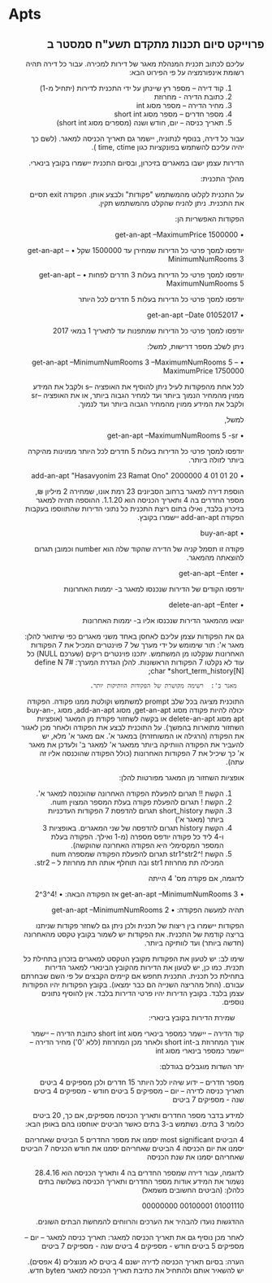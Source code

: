 # Apts
## <div dir="rtl">פרוייקט סיום תכנות מתקדם תשע"ח סמסטר ב</div>

<div dir="rtl"><ul>

עליכם לכתוב תכנית המנהלת מאגר של דירות למכירה.
עבור כל דירה תהיה רשומת אינפורמציה על פי הפירוט הבא:

1.	קוד דירה – מספר רץ שיינתן על ידי התכנית לדירות (יתחיל מ-1)
2.	כתובת הדירה - מחרוזת
3.	מחיר הדירה – מספר מסוג int
4.	מספר חדרים – מספר מסוג short int
5.	תאריך כניסה – יום, חודש ושנה (מספרים מסוג short int)

עבור כל דירה, בנוסף לנתוניה, יישמר גם  תאריך הכניסה למאגר. (לשם כך יהיה עליכם להשתמש בפונקציות כגון time, ctime ).

הדירות עצמן ישבו במאגרים בזיכרון, ובסיום התכנית יישמרו בקובץ בינארי.


מהלך התכנית:

על התכנית לקלוט מהמשתמש "פקודות" ולבצע אותן. הפקודה exit תסיים את התכנית.
ניתן להניח שהקלט מהמשתמש תקין.

הפקודות האפשריות הן:

•	get-an-apt –MaximumPrice 1500000

יודפסו למסך פרטי כל הדירות שמחירן עד 1500000 שקל
•	get-an-apt –MinimumNumRooms 3

יודפסו למסך פרטי כל הדירות בעלות 3 חדרים לפחות
•	get-an-apt –MaximumNumRooms 5

יודפסו למסך פרטי כל הדירות בעלות 5 חדרים לכל היותר

•	get-an-apt –Date 01052017

יודפסו למסך פרטי כל הדירות שמתפנות עד לתאריך 1 במאי 2017


ניתן לשלב מספר דרישות, למשל: 

•	get-an-apt    –MinimumNumRooms 3 –MaximumNumRooms 5 
–MaximumPrice 1750000

לכל אחת מהפקודות לעיל ניתן להוסיף את האופציה –s ולקבל את המידע ממוין מהמחיר הנמוך ביותר ועד למחיר הגבוה ביותר, או את האופציה –sr ולקבל את המידע ממוין מהמחיר הגבוה ביותר ועד לנמוך.

למשל,

•	get-an-apt –MaximumNumRooms 5 -sr

יודפסו למסך פרטי כל הדירות בעלות 5 חדרים לכל היותר ממוינות מהיקרה ביותר לזולה ביותר.



•	add-an-apt "Hasavyonim 23 Ramat Ono" 2000000 4 01 01 20

הוספת דירה למאגר ברחוב הסביונים 23 רמת אונו, שמחירה 2 מיליון ₪, מספר החדרים בה 4 ותאריך הכניסה הוא 1.1.20.
ההוספה תהיה למאגר בזיכרון בלבד, ואילו בתום ריצת התכנית כל נתוני הדירות שהתווספו בעקבות הפקודה add-an-apt יישמרו בקובץ.

•	buy-an-apt <number>

פקודה זו תסמל קניה של הדירה שהקוד שלה הוא  number וכמובן תגרום להוצאתה מהמאגר.

•	get-an-apt –Enter <x>

יודפסו הקודים של הדירות שנכנסו למאגר ב- <x> יממות האחרונות

•	delete-an-apt –Enter <x>

יוצאו מהמאגר הדירות שנכנסו אליו ב- <x> יממות האחרונות


גם את הפקודות עצמן עליכם לאחסן באחד משני מאגרים כפי שיתואר להלן:
      מאגר א':  תור שימומש על ידי מערך של 7 פוינטרים המכיל את 7 הפקודות 
                    האחרונות שנקלטו מן המשתמש.  יתכנו פוינטרים ריקים (שערכם NULL) כל 
                    עוד לא נקלטו 7 הפקודות הראשונות.
                    להלן הגדרת המערך:
#define N 7
char *short_term_history[N];



      מאגר ב':  רשימה מקושרת של הפקודות הוותיקות יותר. 

התוכנית מציגה בכל שלב prompt למשתמש וקולטת ממנו פקודה.  הפקודה יכולה להיות פקודה מסוג get-an-apt, מסוג add-an-apt, מסוג ,buy-an-apt מסוג delete-an-apt או בקשה לשחזור פקודת מן המאגר (אופציות השחזור מתוארות בהמשך). 
על התוכנית לבצע את הפקודה ולאחר מכן לאגור את הפקודה (הרגילה או המשוחזרת) במאגר א'.  אם מאגר א' מלא, יש להעביר את הפקודה הוותיקה ביותר ממאגר א' למאגר ב' ולעדכן את מאגר א' כך שיכיל את 7 הפקודות האחרונות (כולל הפקודה שהוכנסה אליו זה עתה).  

אופציות השחזור מן המאגר מפורטות להלן:
1.	הקשת !! תגרום להפעלת הפקודה האחרונה שהוכנסה למאגר א'.
2.	הקשת <num>! תגרום להפעלת פקודה בעלת המספר המצוין num. 
3.	הקשת short_history תגרום להדפסת 7 הפקודות העדכניות ביותר (מאגר א')
4.	הקשת history תגרום להדפסה של שני המאגרים.
באופציות 3 ו-4 ליד כל פקודה יודפס מספרה (מ-1 ואילך. הפקודה בעלת המספר המקסימלי היא הפקודה האחרונה שהוקשה).
5.	 הקשת !<num>^str1^str2 תגרום להפעלת הפקודה שמספרה num המכילה תת מחרוזת str1 ובה תוחלף אותה תת מחרוזת ל – str2.

לדוגמה, אם פקודה מס' 4 הייתה 


•	get-an-apt –MinimumNumRooms 3
אז הפקודה הבאה:
•	!4^3^2

תהיה למעשה הפקודה:
•	get-an-apt –MinimumNumRooms 2


הפקודות יישמרו בין ריצות של תכנית ולכן ניתן גם לשחזר פקודות שניתנו בריצה קודמת של התכנית. את הפקודות יש לשמור בקובץ טקסט מהאחרונה (חדשה ביותר) ועד לוותיקה ביותר.

שימו לב:  יש לטעון את הפקודות מקובץ הטקסט למאגרים בזכרון בתחילת כל תכנית. כמו כן, יש לטעון את הדירות מהקובץ הבינארי למאגר הדירות בתחילת כל תכנית.
התכנית תחפש אם קיימים הקבצים על פי  השם שבחרתם עבורם. (החל מהריצה השנייה הם כבר ימצאו).
בקובץ הפקודות יהיו הפקודות עצמן בלבד. בקובץ הדירות יהיו פרטי הדירות בלבד. אין להוסיף נתונים נוספים.


 
שמירת הדירות בקובץ בינארי:

קוד הדירה – יישמר כמספר בינארי מסוג short int
כתובת הדירה – יישמר אורך המחרוזת ב-short int ולאחר מכן המחרוזת (ללא '0\')
מחיר הדירה – יישמר כמספר בינארי מסוג int

יתר השדות מוגבלים בגודלם:

מספר חדרים – ידוע שיהיו לכל היותר 15 חדרים ולכן מספיקים 4 ביטים
תאריך כניסה לדירה – יום –     מספיקים 5 ביטים
		          חודש -  מספיקים 4 ביטים
		          שנה -    מספיקים 7 ביטים

למידע בדבר מספר החדרים ותאריך הכניסה מספיקים, אם כך, 20 ביטים כלומר 3 בתים.
נשתמש ב-3 בתים כאשר הביטים יאוחסנו בהם באופן הבא:

4 הביטים most significant יסמנו את מספר החדרים
5 הביטים שאחריהם יסמנו את יום הכניסה
4 הביטים שאחריהם יסמנו את חודש הכניסה
7 הביטים שאחריהם יסמנו את שנת הכניסה


לדוגמה, עבור דירה שמספר החדרים בה 4 ותאריך הכניסה הוא 28.4.16 נשמור את המידע אודות מספר החדרים ותאריך הכניסה בשלושה בתים כלהלן:
(הביטים החשובים משמאל)

01001110  00100001  00000000

ההדגשות נועדו להבהיר את הערכים והרווחים להמחשת הבתים השונים.

לאחר מכן נוסיף גם את תאריך הכניסה למאגר:
תאריך כניסה למאגר – יום –     מספיקים 5 ביטים
		          חודש -  מספיקים 4 ביטים
		          שנה -    מספיקים 7 ביטים


הערה: בסיום תאריך הכניסה לדירה ישנם 4 ביטים לא מנוצלים (4 אפסים). יש להשאיר אותם ולהתחיל את כתיבת תאריך הכניסה למאגר מbyte חדש.
</ul></div>
